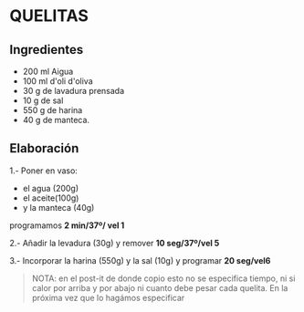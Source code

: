 QUELITAS
==============

Ingredientes
---------------------

- 200 ml Aigua
- 100 ml d'oli d'oliva
- 30 g de lavadura prensada
- 10 g de sal
- 550 g de harina
- 40 g de manteca.


Elaboración
---------------------
1.- Poner en vaso:

- el agua (200g)
- el aceite(100g)
- y la manteca (40g)

programamos **2 min/37º/ vel 1**

2.- Añadir la levadura (30g) y remover **10 seg/37º/vel 5**

3.- Incorporar la harina (550g) y la sal (10g) y programar **20 seg/vel6**

>NOTA: en el post-it de donde copio esto no se especifica tiempo, ni si calor por arriba y por abajo ni cuanto debe pesar cada quelita. En la próxima vez que lo hagámos especificar
